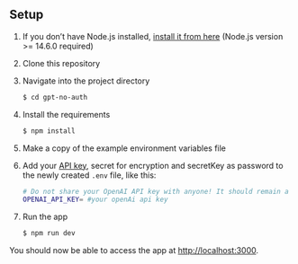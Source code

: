 ## Setup

1. If you don’t have Node.js installed, [install it from here](https://nodejs.org/en/) (Node.js version >= 14.6.0 required)

2. Clone this repository

3. Navigate into the project directory

   ```bash
   $ cd gpt-no-auth
   ```

4. Install the requirements

   ```bash
   $ npm install
   ```

5. Make a copy of the example environment variables file

6. Add your [API key](https://platform.openai.com/account/api-keys), secret for encryption and secretKey as password to the newly created `.env` file,
   like this:

   ```bash
   # Do not share your OpenAI API key with anyone! It should remain a secret.
   OPENAI_API_KEY= #your openAi api key
   ```

7. Run the app

   ```bash
   $ npm run dev
   ```

You should now be able to access the app at [http://localhost:3000](http://localhost:3000).
